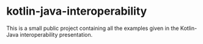 # kotlin-java-interoperability
This is a small public project containing all the examples given in the Kotlin-Java interoperability presentation.
